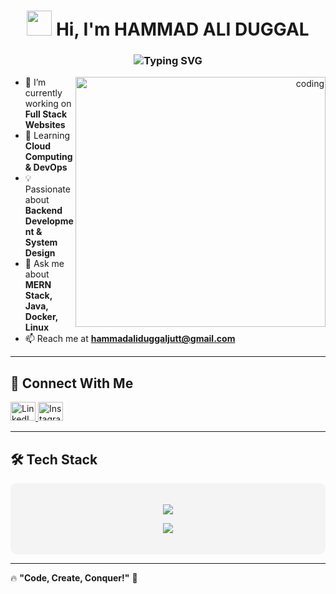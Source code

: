 <h1 align="center">
  <img src="https://media.giphy.com/media/hvRJCLFzcasrR4ia7z/giphy.gif" width="40px"/>
  Hi, I'm HAMMAD ALI DUGGAL
</h1>

<h3 align="center">
  <img src="https://readme-typing-svg.herokuapp.com?font=Fira+Code&size=22&pause=1000&color=008CFF&width=700&lines=🚀+Full+Stack+Developer+|+Software+Engineer+🎯" alt="Typing SVG" />
</h3>


<div align="right">
  <img align="right" alt="coding" width="400" src="https://camo.githubusercontent.com/2366b34bb903c09617990fb5fff4622f3e941349e846ddb7e73df872a9d21233/68747470733a2f2f63646e2e6472696262626c652e636f6d2f75736572732f3733303730332f73637265656e73686f74732f363538313234332f6176656e746f2e676966"/>
</div>

- 🔭 I’m currently working on **Full Stack Websites**  
- 🌱 Learning **Cloud Computing & DevOps**  
- 💡 Passionate about **Backend Development & System Design**  
- 💬 Ask me about **MERN Stack, Java, Docker, Linux**  
- 📫 Reach me at **[hammadaliduggaljutt@gmail.com](mailto:hammadaliduggaljutt@gmail.com)**  

---

## 🚀 Connect With Me  
<p align="left">
  <a href="https://www.linkedin.com/in/hammad-ali-duggal-030ba427b/" target="blank">
    <img src="https://raw.githubusercontent.com/rahuldkjain/github-profile-readme-generator/master/src/images/icons/Social/linked-in-alt.svg" alt="LinkedIn" height="30" width="40"/>
  </a>
  <a href="https://instagram.com/hammad_ali_duggal_92" target="blank">
    <img src="https://raw.githubusercontent.com/rahuldkjain/github-profile-readme-generator/master/src/images/icons/Social/instagram.svg" alt="Instagram" height="30" width="40"/>
  </a>
</p>

---

## 🛠️ Tech Stack  
<div align="center" style="background-color: #f4f4f4; padding: 20px; border-radius: 10px;">
  <p>
    <img src="https://skillicons.dev/icons?i=html,css,js,react,java,python,cpp,postman"/>
  </p>
  <p>
    <img src="https://skillicons.dev/icons?i=nodejs,mongodb,mysql,docker,linux,git,aws,figma"/>
  </p>
</div>

---

🔥 **"Code, Create, Conquer!"** 🚀  

